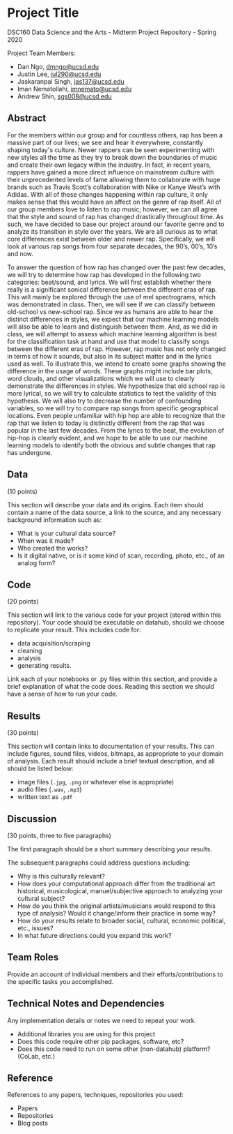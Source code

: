 # Project Title

DSC160 Data Science and the Arts - Midterm Project Repository - Spring 2020

Project Team Members: 
- Dan Ngo, dmngo@ucsd.edu
- Justin Lee, jul290@ucsd.edu
- Jaskaranpal Singh, jas137@ucsd.edu
- Iman Nematollahi, imnemato@ucsd.edu
- Andrew Shin, sgs008@ucsd.edu

## Abstract

For the members within our group and for countless others, rap has been a massive part of our lives; we see and hear it everywhere, constantly shaping today's culture. Newer rappers can be seen experimenting with new styles all the time as they try to break down the boundaries of music and create their own legacy within the industry. In fact, in recent years, rappers have gained a more direct influence on mainstream culture with their unprecedented levels of fame allowing them to collaborate with huge brands such as Travis Scott’s collaboration with Nike or Kanye West’s with Adidas. With all of these changes happening within rap culture, it only makes sense that this would have an affect on the genre of rap itself. All of our group members love to listen to rap music; however, we can all agree that the style and sound of rap has changed drastically throughout time. As such, we have decided to base our project around our favorite genre and to analyze its transition in style over the years. We are all curious as to what core differences exist between older and newer rap. Specifically, we will look at various rap songs from four separate decades, the 90’s, 00’s, 10’s and now.

To answer the question of how rap has changed over the past few decades, we will try to determine how rap has developed in the following two categories: beat/sound, and lyrics.  We will first establish whether there really is a significant sonical difference between the different eras of rap. This will mainly be explored through the use of mel spectrograms, which was demonstrated in class. Then, we will see if we can classify between old-school vs new-school rap. Since we as humans are able to hear the distinct differences in styles, we expect that our machine learning models will also be able to learn and distinguish between them. And, as we did in class, we will attempt to assess which machine learning algorithm is best for the classification task at hand and use that model to classify songs between the different eras of rap. However, rap music has not only changed in terms of how it sounds, but also in its subject matter and in the lyrics used as well. To illustrate this, we intend to create some graphs showing the difference in the usage of words. These graphs might include bar plots, word clouds, and other visualizations which we will use to clearly demonstrate the differences in styles. We hypothesize that old school rap is more lyrical, so we will try to calculate statistics to test the validity of this hypothesis. We will also try to decrease the number of confounding variables, so we will try to compare rap songs from specific geographical locations. Even people unfamiliar with hip hop are able to recognize that the rap that we listen to today is distinctly different from the rap that was popular in the last few decades. From the lyrics to the beat, the evolution of hip-hop is clearly evident, and we hope to be able to use our machine learning models to identify both the obvious and subtle changes that rap has undergone.


## Data

(10 points) 

This section will describe your data and its origins. Each item should contain a name of the data source, a link to the source, and any necessary background information such as:
- What is your cultural data source? 
- When was it made? 
- Who created the works? 
- Is it digital native, or is it some kind of scan, recording, photo, etc., of an analog form? 

## Code

(20 points)

This section will link to the various code for your project (stored within this repository). Your code should be executable on datahub, should we choose to replicate your result. This includes code for: 

- data acquisition/scraping
- cleaning
- analysis
- generating results. 

Link each of your notebooks or .py files within this section, and provide a brief explanation of what the code does. Reading this section we should have a sense of how to run your code.

## Results

(30 points) 

This section will contain links to documentation of your results. This can include figures, sound files, videos, bitmaps, as appropriate to your domain of analysis. Each result should include a brief textual description, and all should be listed below: 

- image files (`.jpg`, `.png` or whatever else is appropriate)
- audio files (`.wav`, `.mp3`)
- written text as `.pdf`

## Discussion

(30 points, three to five paragraphs)

The first paragraph should be a short summary describing your results.

The subsequent paragraphs could address questions including:
- Why is this culturally relevant?
- How does your computational approach differ from the traditional art historical, musicological, manuel/subjective approach to analyzing your cultural subject? 
- How do you think the original artists/musicians would respond to this type of analysis? Would it change/inform their practice in some way?
- How do your results relate to broader social, cultural, economic political, etc., issues? 
- In what future directions could you expand this work?

## Team Roles

Provide an account of individual members and their efforts/contributions to the specific tasks you accomplished.

## Technical Notes and Dependencies

Any implementation details or notes we need to repeat your work. 
- Additional libraries you are using for this project
- Does this code require other pip packages, software, etc?
- Does this code need to run on some other (non-datahub) platform? (CoLab, etc.)

## Reference

References to any papers, techniques, repositories you used:
- Papers
- Repositories
- Blog posts

